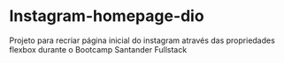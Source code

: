 # Instagram-homepage-dio
Projeto para recriar página inicial do instagram através das propriedades flexbox durante o Bootcamp Santander Fullstack
